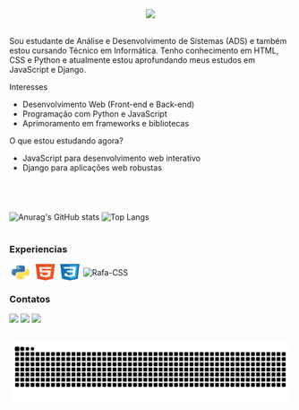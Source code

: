 <div  align="center" style="border-radius: 10px;" alt="GIF estilizado">
  <img src="https://github.com/cleitao-anao/cleitao-anao/blob/main/portfolioG.gif" >
</div>


##

Sou estudante de Análise e Desenvolvimento de Sistemas (ADS) e também estou cursando Técnico em Informática. Tenho conhecimento em HTML, CSS e Python e atualmente estou aprofundando meus estudos em JavaScript e Django.

Interesses

- Desenvolvimento Web (Front-end e Back-end)
- Programação com Python e JavaScript
- Aprimoramento em frameworks e bibliotecas

O que estou estudando agora?

- JavaScript para desenvolvimento web interativo
- Django para aplicações web robustas
  

#

<br>

![Anurag's GitHub stats](https://github-readme-stats.vercel.app/api?username=cleitao-anao&show_icons=true&theme=tokyonight)
![Top Langs](https://github-readme-stats.vercel.app/api/top-langs/?username=cleitao-anao&layout=compact&show_icons=true&theme=tokyonight)

#

<div>
  <h3>Experiencias</h3>
  <img align="center" alt="Rafa-Python" height="30" width="40" src="https://raw.githubusercontent.com/devicons/devicon/master/icons/python/python-original.svg">
  <img align="center" alt="Rafa-HTML" height="30" width="40" src="https://raw.githubusercontent.com/devicons/devicon/master/icons/html5/html5-original.svg">
  <img align="center" alt="Rafa-CSS" height="30" width="40" src="https://raw.githubusercontent.com/devicons/devicon/master/icons/css3/css3-original.svg">
  <img  align="center" alt="Rafa-CSS" height="30" width="40"  src="https://cdn.jsdelivr.net/gh/devicons/devicon@latest/icons/javascript/javascript-original.svg" />
          
</div>


 
<div> 
  <h3>Contatos</h3>
  <a href="https://www.instagram.com/bosty2005" target="_blank"><img src="https://img.shields.io/badge/-Instagram-%23E4405F?style=for-the-badge&logo=instagram&logoColor=white" target="_blank"></a>
  <a href = "mailto:joaov.cc2005@gmail.com"><img src="https://img.shields.io/badge/-Gmail-%23333?style=for-the-badge&logo=gmail&logoColor=white" target="_blank"></a>
  <a href="https://www.linkedin.com/in/joão-victor-costa-da-cruz-425750297" target="_blank"><img src="https://img.shields.io/badge/-LinkedIn-%230077B5?style=for-the-badge&logo=linkedin&logoColor=white" target="_blank"></a> 
</div>

##

<picture>
  <source media="(prefers-color-scheme: dark)" srcset="https://raw.githubusercontent.com/cleitao-anao/cleitao-anao/output/github-contribution-grid-snake-dark.svg">
  <source media="(prefers-color-scheme: light)" srcset="https://raw.githubusercontent.com/cleitao-anao/cleitao-anao/output/github-contribution-grid-snake.svg">
  <img alt="github contribution grid snake animation" src="https://raw.githubusercontent.com/cleitao-anao/cleitao-anao/output/github-contribution-grid-snake.svg">
</picture>
